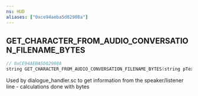 ```yaml
---
ns: HUD
aliases: ["0xce94aeba5d82908a"]
---
```

## GET_CHARACTER_FROM_AUDIO_CONVERSATION_FILENAME_BYTES

```c
// 0xCE94AEBA5D82908A
string GET_CHARACTER_FROM_AUDIO_CONVERSATION_FILENAME_BYTES(string pText, int startPoint, int endPoint);
```

Used by dialogue_handler.sc to get information from the speaker/listener line - calculations done with bytes

